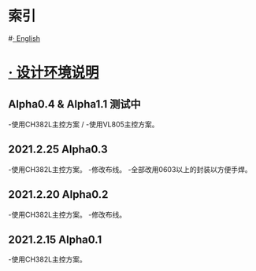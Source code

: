 # 索引

#[· English](README.md)

# [· 设计环境说明](DSDcn.md)

Alpha0.4 & Alpha1.1 测试中
---
-使用CH382L主控方案 / -使用VL805主控方案。

2021.2.25 Alpha0.3
---
-使用CH382L主控方案。
-修改布线。
-全部改用0603以上的封装以方便手焊。

2021.2.20 Alpha0.2
---
-使用CH382L主控方案。
-修改布线。

2021.2.15 Alpha0.1
---
-使用CH382L主控方案。

